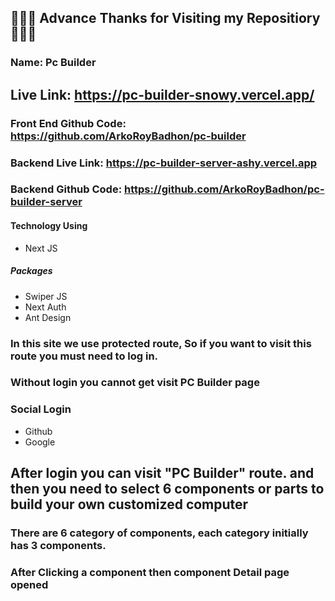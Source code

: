 
## 🎉🎉🎉 Advance Thanks for Visiting my Repositiory 🎉🎉🎉

### Name: Pc Builder

## Live Link: https://pc-builder-snowy.vercel.app/

### Front End Github Code: https://github.com/ArkoRoyBadhon/pc-builder 
### Backend Live Link: https://pc-builder-server-ashy.vercel.app
### Backend Github Code: https://github.com/ArkoRoyBadhon/pc-builder-server

#### Technology Using
- Next JS

##### Packages
- Swiper JS
- Next Auth
- Ant Design

### In this site we use protected route, So if you want to visit this route you must need to log in.
### Without login you cannot get visit PC Builder page

### Social Login
- Github
- Google

## After login you can visit "PC Builder" route. and then you need to select 6 components or parts to build your own customized computer

### There are 6 category of components, each category initially has 3 components.
### After Clicking a component then component Detail page opened



  
